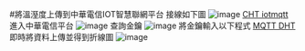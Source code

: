 #將溫溼度上傳到中華電信IOT智慧聯網平台
接線如下圖
![image](https://github.com/charlie0213/image-and-code/blob/main/dht11-esp32.jpg?raw=true)
[CHT iotmqtt](https://github.com/charlie0213/image-and-code/blob/main/CHT-iotmqtt.py)
進入中華電信平台
![image](https://github.com/charlie0213/image-and-code/blob/main/%E4%B8%AD%E8%8F%AF%E9%9B%BB%E4%BF%A1%E8%91%89%E9%9D%A2.jpg)
查詢金鑰
![image](https://github.com/charlie0213/image-and-code/blob/main/%E9%87%91%E9%91%B0%E8%A8%AD%E5%AE%9A.jpg)
將金鑰輸入以下程式
[MQTT DHT](https://github.com/charlie0213/image-and-code/blob/main/Lab-MQTT-DHT.py)
即時將資料上傳並得到折線圖
![image](https://github.com/charlie0213/image-and-code/blob/main/%E6%8A%98%E7%B7%9A%E5%9C%96.jpg?raw=true)
